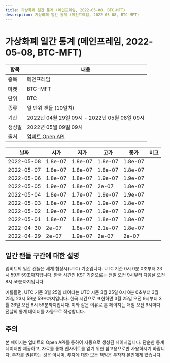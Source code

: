 ```yaml
---
title: 가상화폐 일간 통계 (메인프레임, 2022-05-08, BTC-MFT)
description: 가상화폐 일간 통계 (메인프레임, 2022-05-08, BTC-MFT)
---
```



가상화폐 일간 통계 (메인프레임, 2022-05-08, BTC-MFT)
===

|항목|내용|
|--|--|
|종목|메인프레임|
|마켓|BTC-MFT|
|단위|BTC|
|종류|일 단위 캔들 (10일치)|
|기간|2022년 04월 29일 09시 - 2022년 05월 08일 09시|
|생성일|2022년 05월 09일 09시|
|출처|[업비트 Open API](https://docs.upbit.com)|


|날짜|시가|저가|고가|종가|비고|
|--|--|--|--|--|--|
|2022-05-08|1.8e-07|1.8e-07|1.8e-07|1.8e-07|    |
|2022-05-07|1.8e-07|1.8e-07|1.8e-07|1.8e-07|    |
|2022-05-06|1.8e-07|1.8e-07|1.9e-07|1.9e-07|    |
|2022-05-05|1.9e-07|1.8e-07|2e-07|1.8e-07|    |
|2022-05-04|1.8e-07|1.7e-07|1.9e-07|1.9e-07|    |
|2022-05-03|1.8e-07|1.8e-07|1.9e-07|1.8e-07|    |
|2022-05-02|1.9e-07|1.8e-07|1.9e-07|1.8e-07|    |
|2022-05-01|1.8e-07|1.8e-07|1.8e-07|1.8e-07|    |
|2022-04-30|2e-07|1.8e-07|2.1e-07|1.8e-07|    |
|2022-04-29|2e-07|1.9e-07|2e-07|2e-07|    |


일간 캔들 구간에 대한 설명
---


업비트의 일간 캔들은 세계 협정시(UTC) 기준입니다. 
UTC 기준 0시 0분 0초부터 23시 59분 59초까지입니다. 
한국 시간인 KST 기준으로는 전일 오전 9시부터 다음날 오전 8시 59분까지입니다. 


예를들면, UTC 기준 3월 25일 데이터는 UTC 시준 3월 25일 0시 0분 0초부터 3월 25일 23시 59분 59초까지입니다. 
한국 시간으로 표현하면 3월 25일 오전 9시부터 3월 26일 오전 8시 59분까지입니다. 
이와 같은 이유로 본 페이지는 매일 오전 9시마다 전날의 통계 데이터를 자동으로 작성합니다. 


주의
---


본 페이지는 업비트의 Open API를 통하여 자동으로 생성된 페이지입니다. 
단순한 통계 데이터만 제공하고, 자료를 통해 인사이트를 얻기 위한 참고용으로만 사용하시기 바랍니다. 
투자를 권유하는 것은 아니며, 투자에 대한 모든 책임은 투자자 본인에게 있습니다. 

